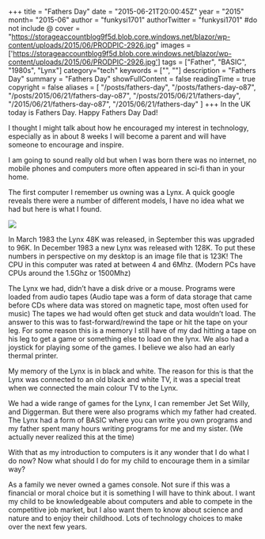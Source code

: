 +++
title = "Fathers Day"
date = "2015-06-21T20:00:45Z"
year = "2015"
month= "2015-06"
author = "funkysi1701"
authorTwitter = "funkysi1701" #do not include @
cover = "https://storageaccountblog9f5d.blob.core.windows.net/blazor/wp-content/uploads/2015/06/PRODPIC-2926.jpg"
images = ['https://storageaccountblog9f5d.blob.core.windows.net/blazor/wp-content/uploads/2015/06/PRODPIC-2926.jpg']
tags = ["Father", "BASIC", "1980s", "Lynx"]
category="tech"
keywords = ["", ""]
description =  "Fathers Day"
summary = "Fathers Day"
showFullContent = false
readingTime = true
copyright = false
aliases = [
    "/posts/fathers-day",
    "/posts/fathers-day-o87",
    "/posts/2015/06/21/fathers-day-o87",
    "/posts/2015/06/21/fathers-day",
    "/2015/06/21/fathers-day-o87",
    "/2015/06/21/fathers-day"
]
+++
In the UK today is Fathers Day. Happy Fathers Day Dad!

I thought I might talk about how he encouraged my interest in technology, especially as in about 8 weeks I will become a parent and will have someone to encourage and inspire.

I am going to sound really old but when I was born there was no internet, no mobile phones and computers more often appeared in sci-fi than in your home.

The first computer I remember us owning was a Lynx. A quick google reveals there were a number of different models, I have no idea what we had but here is what I found.

![](https://storageaccountblog9f5d.blob.core.windows.net/blazor/wp-content/uploads/2015/06/PRODPIC-2926.jpg?resize=300%2C185&ssl=1)

In March 1983 the Lynx 48K was released, in September this was upgraded to 96K. In December 1983 a new Lynx was released with 128K. To put these numbers in perspective on my desktop is an image file that is 123K! The CPU in this computer was rated at between 4 and 6Mhz. (Modern PCs have CPUs around the 1.5Ghz or 1500Mhz)

The Lynx we had, didn’t have a disk drive or a mouse. Programs were loaded from audio tapes (Audio tape was a form of data storage that came before CDs where data was stored on magnetic tape, most often used for music) The tapes we had would often get stuck and data wouldn’t load. The answer to this was to fast-forward/rewind the tape or hit the tape on your leg. For some reason this is a memory I still have of my dad hitting a tape on his leg to get a game or something else to load on the lynx. We also had a joystick for playing some of the games. I believe we also had an early thermal printer.

My memory of the Lynx is in black and white. The reason for this is that the Lynx was connected to an old black and white TV, it was a special treat when we connected the main colour TV to the Lynx.

We had a wide range of games for the Lynx, I can remember Jet Set Willy, and Diggerman. But there were also programs which my father had created. The Lynx had a form of BASIC where you can write you own programs and my father spent many hours writing programs for me and my sister. (We actually never realized this at the time)

With that as my introduction to computers is it any wonder that I do what I do now? Now what should I do for my child to encourage them in a similar way?

As a family we never owned a games console. Not sure if this was a financial or moral choice but it is something I will have to think about. I want my child to be knowledgeable about computers and able to compete in the competitive job market, but I also want them to know about science and nature and to enjoy their childhood. Lots of technology choices to make over the next few years.